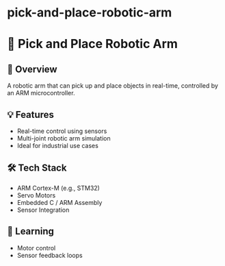 # pick-and-place-robotic-arm
# 🤖 Pick and Place Robotic Arm

## 📌 Overview
A robotic arm that can pick up and place objects in real-time, controlled by an ARM microcontroller.

## 💡 Features
- Real-time control using sensors
- Multi-joint robotic arm simulation
- Ideal for industrial use cases

## 🛠 Tech Stack
- ARM Cortex-M (e.g., STM32)
- Servo Motors
- Embedded C / ARM Assembly
- Sensor Integration

## 🎯 Learning
- Motor control
- Sensor feedback loops
